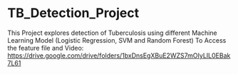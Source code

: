 # TB_Detection_Project

This Project explores detection of Tuberculosis using different Machine Learning Model (Logistic Regression, SVM and Random Forest)
To Access the feature file and Video: https://drive.google.com/drive/folders/1bxDnsEgXBuE2WZS7mOIyLIL0EBak7L61
